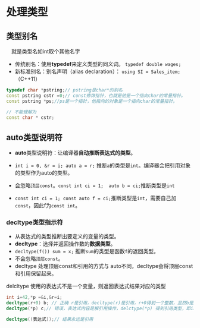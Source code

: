 <!--
 * @Descripttion: 
 * @version: 
 * @Author: Li Jiaxin
 * @Date: 2021-09-07 20:11:11
 * @LastEditors: Li Jiaxin
 * @LastEditTime: 2021-09-08 08:38:35
-->

# 处理类型
## 类型别名
&ensp;&ensp;就是类型名如int取个其他名字
- 传统别名：使用**typedef**来定义类型的同义词。 `typedef double wages;`
- 新标准别名：别名声明（alias declaration）： `using SI = Sales_item;`（C++11）

```CPP
typedef char *pstring;// pstring是char*的别名
const pstring cstr =0;// const修饰指针，也就是他是一个指向char的常量指针。
const pstring *ps;//ps是一个指针，他指向的对象是一个指向char的常量指针。

// 不能理解为
const char * cstr;
```

## auto类型说明符

- **auto**类型说明符：让编译器**自动推断表达式的类型**。
- `int i = 0, &r = i; auto a = r;` 推断`a`的类型是`int`。编译器会把引用对象的类型作为auto的类型。
- 会忽略`顶层const`。`const int ci = 1;  auto b = ci;`推断类型是`int`

- `const int ci = 1; const auto f = ci;`推断类型是`int`，需要自己加`const`，因此f为`const int`。

### decltype类型指示符

- 从表达式的类型推断出要定义的变量的类型。
- **decltype**：选择并返回操作数的**数据类型**。
- `decltype(f()) sum = x;` 推断`sum`的类型是函数`f`的返回类型。
- 不会忽略`顶层const`。
- decltype 处理顶层const和引用的方式与 auto不同，decltype会将顶层const和引用保留起来。

delcltype 使用的表达式不是一个变量，则返回表达式结果对应的类型

```CPP
int i=42,*p =&i,&r=i;
decltype(r+0) b; // 正确 r是引用，decltype(r)是引用，r+0得到一个整数，显然b是int类型，相当于int b
decltype(*p) c;// 错误，表达式内容是解引用操作，delctype(*p) 得到引用类型，即int&；

decltype((表达式));// 结果永远是引用
```
